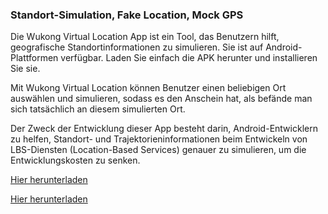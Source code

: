 <h3>Standort-Simulation, Fake Location, Mock GPS</h3>

Die Wukong Virtual Location App ist ein Tool, das Benutzern hilft, geografische Standortinformationen zu simulieren. Sie ist auf Android-Plattformen verfügbar. Laden Sie einfach die APK herunter und installieren Sie sie.

Mit Wukong Virtual Location können Benutzer einen beliebigen Ort auswählen und simulieren, sodass es den Anschein hat, als befände man sich tatsächlich an diesem simulierten Ort.

Der Zweck der Entwicklung dieser App besteht darin, Android-Entwicklern zu helfen, Standort- und Trajektorieninformationen beim Entwickeln von LBS-Diensten (Location-Based Services) genauer zu simulieren, um die Entwicklungskosten zu senken.

<a href="https://www.123pan.com/s/k6bMjv-adiI.html" target="_blank">Hier herunterladen</a>

<a href="https://wwnr.lanzouv.com/b0knhjugb" target="_blank">Hier herunterladen</a>
